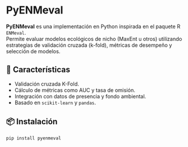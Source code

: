 # PyENMeval

**PyENMeval** es una implementación en Python inspirada en el paquete R `ENMeval`.  
Permite evaluar modelos ecológicos de nicho (MaxEnt u otros) utilizando estrategias de validación cruzada (k-fold), métricas de desempeño y selección de modelos.

## 🚀 Características
- Validación cruzada K-Fold.
- Cálculo de métricas como AUC y tasa de omisión.
- Integración con datos de presencia y fondo ambiental.
- Basado en `scikit-learn` y `pandas`.

## 📦 Instalación
```bash
pip install pyenmeval
